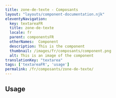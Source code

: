 ```yaml
---
title: zone-de-texte - Composants
layout: "layouts/component-documentation.njk"
eleventyNavigation:
  key: textareaFR
  title: zone-de-texte
  locale: fr
  parent: componentsFR
  otherNames:  Component
  description: This is the component
  thumbnail: /images/fr/composants/component.png
  alt: This is an image of the component
translationKey: "textarea"
tags: ['textareaFR', 'usage']
permalink: /fr/composants/zone-de-texte/
---
```


## Usage